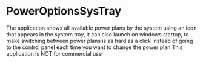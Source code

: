 # PowerOptionsSysTray
The application shows all available power plans by the system using an icon that appears in the system tray, it can also launch on windows startup, to make switching between power plans is as hard as a click instead of going to the control panel each time you want to change the power plan This application is NOT for commercial use
